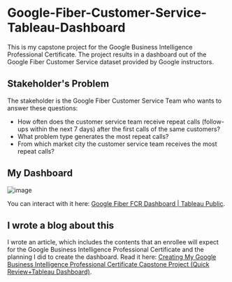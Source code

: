 # Google-Fiber-Customer-Service-Tableau-Dashboard
This is my capstone project for the Google Business Intelligence Professional Certificate. The project results in a dashboard out of the Google Fiber Customer Service dataset provided by Google instructors.

## Stakeholder's Problem
The stakeholder is the Google Fiber Customer Service Team who wants to answer these questions:

- How often does the customer service team receive repeat calls (follow-ups within the next 7 days) after the first calls of the same customers?
- What problem type generates the most repeat calls?
- From which market city the customer service team receives the most repeat calls?

## My Dashboard
![image](https://github.com/marvin-rubia/Google-Fiber-Customer-Service-Tableau-Dashboard/assets/140475770/c535d011-0d5e-46a7-8a07-81060ea713f1)

You can interact with it here: [Google Fiber FCR Dashboard | Tableau Public](https://public.tableau.com/views/GoogleFiberFCRDashboard/Dashboard1?%3Alanguage=en-US&%3Adisplay_count=n&%3Aorigin=viz_share_link).

## I wrote a blog about this
I wrote an article, which includes the contents that an enrollee will expect for the Google Business Intelligence Professional Certificate and the planning I did to create the dashboard. Read it here: [Creating My Google Business Intelligence Professional Certificate Capstone Project (Quick Review+Tableau Dashboard)](https://medium.datadriveninvestor.com/creating-my-google-business-intelligence-professional-certificate-capstone-project-quick-5155f99681ce).
